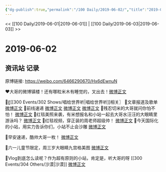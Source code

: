 ```yaml
---
{"dg-publish":true,"permalink":"/100 Daily/2019-06-02/","title":"2019-06-02","created":"2023-03-24T15:49:44.656+08:00","updated":"2023-03-24T15:51:25.228+08:00"}
---
```



<< [[100 Daily/2019-06-01\|2019-06-01]] | [[100 Daily/2019-06-03\|2019-06-03]] >>

# 2019-06-02

## 资讯站 记录

原博链接: https://weibo.com/6466290670/Hx6dEwnuN

❤️大哥的微博镇楼！还有哪粒米木有睡觉的，叉出去！[微博正文](https://m.weibo.cn/6466290670/4378894368931805)

🐰〖[[300 Events/302 Shows/唱给世界听\|唱给世界听]]相关〗
🌿文章报道及歌单
[微博正文](https://m.weibo.cn/6466290670/4378717360991761)
🌿前线速递
[微博正文](https://m.weibo.cn/6466290670/4378709610322194)
[微博正文](https://m.weibo.cn/6466290670/4378771634874863)
[微博正文](https://m.weibo.cn/6466290670/4378886080866836)
🌿残忍切米的大哥就问你怕不怕！
[微博正文](https://m.weibo.cn/6466290670/4378783064426610)
🌿红毯美照来袭，有米想报名和小站一起去大哥水汪汪的大眼睛里游泳吗？
[微博正文](https://m.weibo.cn/6466290670/4378783882279150)
🌿红毯视频，穿正装的周老师超级帅！
[微博正文](https://m.weibo.cn/6466290670/4378784377374275)
🌿今天国际化的小站，用实力告诉你们，小站不止会沙雕
[微博正文](https://m.weibo.cn/6466290670/4378877646759836)

🐰早安速递，酷帅大哥一枚！
[微博正文](https://m.weibo.cn/6466290670/4378645772111273)

🐰六一儿童节限定，周三岁大眼睛九宫格美图
[微博正文](https://m.weibo.cn/6466290670/4378668828353871)

🐰Vlog到底怎么读呢？作为超有原则的小站，肯定是，听大哥的呀 [[300 Events/304 Others/沙漠\|沙漠]]
[微博正文](https://m.weibo.cn/6466290670/4378723983715005)

